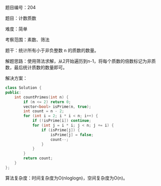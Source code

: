 题目编号：204

题目：计数质数

难度：简单

考察范围：素数、筛法

题干：统计所有小于非负整数 n 的质数的数量。

解题思路：使用筛法求解，从2开始遍历到n-1，将每个质数的倍数标记为非质数，最后统计质数的数量即可。

解决方案：

```cpp
class Solution {
public:
    int countPrimes(int n) {
        if (n <= 2) return 0;
        vector<bool> isPrime(n, true);
        int count = n - 2;
        for (int i = 2; i * i < n; i++) {
            if (!isPrime[i]) continue;
            for (int j = i * i; j < n; j += i) {
                if (isPrime[j]) {
                    isPrime[j] = false;
                    count--;
                }
            }
        }
        return count;
    }
};
```

算法复杂度：时间复杂度为O(nloglogn)，空间复杂度为O(n)。